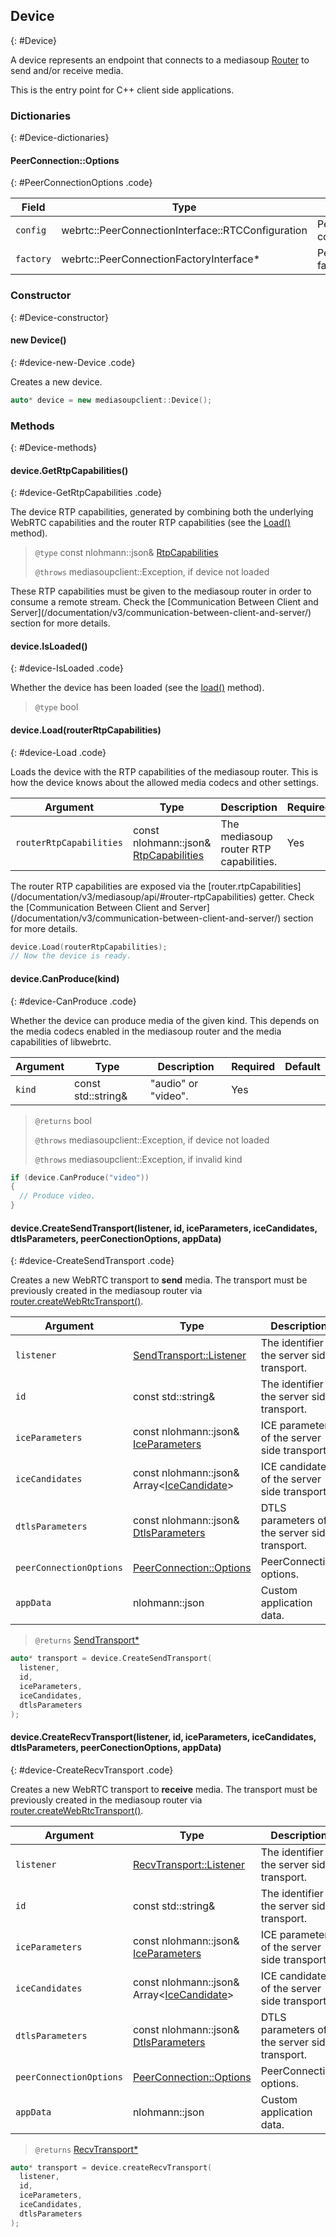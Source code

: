 ## Device
{: #Device}

<section markdown="1">

A device represents an endpoint that connects to a mediasoup [Router](/documentation/v3/mediasoup/api/#Router) to send and/or receive media.

<div markdown="1" class="note">
This is the entry point for C++ client side applications.
</div>

</section>


### Dictionaries
{: #Device-dictionaries}

<section markdown="1">

#### PeerConnection::Options
{: #PeerConnectionOptions .code}

<div markdown="1" class="table-wrapper L3">

Field           | Type    | Description   | Required | Default
--------------- | ------- | ------------- | -------- | ---------
`config`        | webrtc::PeerConnectionInterface::RTCConfiguration | PeerConnection configuration. | No |
`factory`       | webrtc::PeerConnectionFactoryInterface\* | PeerConnection factory. | No |

</div>


### Constructor
{: #Device-constructor}

<section markdown="1">

#### new Device()
{: #device-new-Device .code}

Creates a new device.

```c++
auto* device = new mediasoupclient::Device();
```

</section>


### Methods
{: #Device-methods}

<section markdown="1">

#### device.GetRtpCapabilities()
{: #device-GetRtpCapabilities .code}

The device RTP capabilities, generated by combining both the underlying WebRTC capabilities and the router RTP capabilities (see the [Load()](#device-load) method).

> `@type` const nlohmann::json& [RtpCapabilities](/documentation/v3/mediasoup/rtp-parameters-and-capabilities/#RtpCapabilities)
>
> `@throws` mediasoupclient::Exception, if device not loaded

<div markdown="1" class="note">
These RTP capabilities must be given to the mediasoup router in order to consume a remote stream. Check the [Communication Between Client and Server](/documentation/v3/communication-between-client-and-server/) section for more details.
</div>

#### device.IsLoaded()
{: #device-IsLoaded .code}

Whether the device has been loaded (see the [load()](#device-load) method).

> `@type` bool


#### device.Load(routerRtpCapabilities)
{: #device-Load .code}

Loads the device with the RTP capabilities of the mediasoup router. This is how the device knows about the allowed media codecs and other settings.

<div markdown="1" class="table-wrapper L3">

Argument      | Type    | Description | Required | Default 
------------- | ------- | ----------- | -------- | ----------
`routerRtpCapabilities` | const nlohmann::json& [RtpCapabilities](/documentation/v3/mediasoup/rtp-parameters-and-capabilities/#RtpCapabilities) | The mediasoup router RTP capabilities. | Yes |

</div>

<div markdown="1" class="note">
The router RTP capabilities are exposed via the [router.rtpCapabilities](/documentation/v3/mediasoup/api/#router-rtpCapabilities) getter. Check the [Communication Between Client and Server](/documentation/v3/communication-between-client-and-server/) section for more details.
</div>

```c++
device.Load(routerRtpCapabilities);
// Now the device is ready.
```

#### device.CanProduce(kind)
{: #device-CanProduce .code}

Whether the device can produce media of the given kind. This depends on the media codecs enabled in the mediasoup router and the media capabilities of libwebrtc.

<div markdown="1" class="table-wrapper L3">

Argument  | Type    | Description | Required | Default 
--------- | ------- | ----------- | -------- | ----------
`kind`    | const std::string&  | "audio" or "video". | Yes |

</div>

> `@returns` bool
> 
> `@throws` mediasoupclient::Exception, if device not loaded
> 
> `@throws` mediasoupclient::Exception, if invalid kind

```c++
if (device.CanProduce("video"))
{
  // Produce video.
}
```

#### device.CreateSendTransport(listener, id, iceParameters, iceCandidates, dtlsParameters, peerConectionOptions, appData)
{: #device-CreateSendTransport .code}

Creates a new WebRTC transport to **send** media. The transport must be previously created in the mediasoup router via [router.createWebRtcTransport()](/documentation/v3/mediasoup/api/#router-createWebRtcTransport).

<div markdown="1" class="table-wrapper L3">

Argument         | Type    | Description   | Required | Default
---------------- | ------- | ------------- | -------- | ---------
`listener`       | [SendTransport::Listener](#SendTransportListener)  | The identifier of the server side transport. | Yes    |
`id`             | const std::string&  | The identifier of the server side transport. | Yes    |
`iceParameters`  | const nlohmann::json& [IceParameters](/documentation/v3/mediasoup/api/#WebRtcTransportIceParameters) | ICE parameters of the server side transport. | Yes   |
`iceCandidates`  | const nlohmann::json& Array&lt;[IceCandidate](/documentation/v3/mediasoup/api/#WebRtcTransportIceCandidate)&gt; | ICE candidates of the server side transport. | Yes   |
`dtlsParameters` | const nlohmann::json& [DtlsParameters](/documentation/v3/mediasoup/api/#WebRtcTransportDtlsParameters) | DTLS parameters of the server side transport. | Yes   |
`peerConnectionOptions` | [PeerConnection::Options](#PeerConnectionOptions) | PeerConnection options. | No   |
`appData`       | nlohmann::json  | Custom application data. | No | `{ }`

</div>

> `@returns` [SendTransport\*](#SendTransport)

```cpp
auto* transport = device.CreateSendTransport(
  listener,
  id,
  iceParameters,
  iceCandidates,
  dtlsParameters
);
```

#### device.CreateRecvTransport(listener, id, iceParameters, iceCandidates, dtlsParameters, peerConectionOptions, appData)
{: #device-CreateRecvTransport .code}

Creates a new WebRTC transport to **receive** media. The transport must be previously created in the mediasoup router via [router.createWebRtcTransport()](/documentation/v3/mediasoup/api/#router-createWebRtcTransport).

<div markdown="1" class="table-wrapper L3">

Argument         | Type    | Description   | Required | Default
---------------- | ------- | ------------- | -------- | ---------
`listener`       | [RecvTransport::Listener](#SendTransportListener)  | The identifier of the server side transport. | Yes    |
`id`             | const std::string&  | The identifier of the server side transport. | Yes    |
`iceParameters`  | const nlohmann::json& [IceParameters](/documentation/v3/mediasoup/api/#WebRtcTransportIceParameters) | ICE parameters of the server side transport. | Yes   |
`iceCandidates`  | const nlohmann::json& Array&lt;[IceCandidate](/documentation/v3/mediasoup/api/#WebRtcTransportIceCandidate)&gt; | ICE candidates of the server side transport. | Yes   |
`dtlsParameters` | const nlohmann::json& [DtlsParameters](/documentation/v3/mediasoup/api/#WebRtcTransportDtlsParameters) | DTLS parameters of the server side transport. | Yes   |
`peerConnectionOptions` | [PeerConnection::Options](#PeerConnectionOptions) | PeerConnection options. | No   |
`appData`       | nlohmann::json  | Custom application data. | No | `{ }`

</div>

>
> `@returns` [RecvTransport\*](#RecvTransport)

```c++
auto* transport = device.createRecvTransport(
  listener,
  id,
  iceParameters,
  iceCandidates,
  dtlsParameters
);
```

</section>
